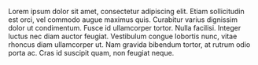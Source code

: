 Lorem ipsum dolor sit amet, consectetur adipiscing elit. Etiam sollicitudin est orci, vel commodo augue maximus quis. Curabitur varius dignissim dolor ut condimentum. Fusce id ullamcorper tortor. Nulla facilisi. Integer luctus nec diam auctor feugiat. Vestibulum congue lobortis nunc, vitae rhoncus diam ullamcorper ut. Nam gravida bibendum tortor, at rutrum odio porta ac. Cras id suscipit quam, non feugiat neque. 
